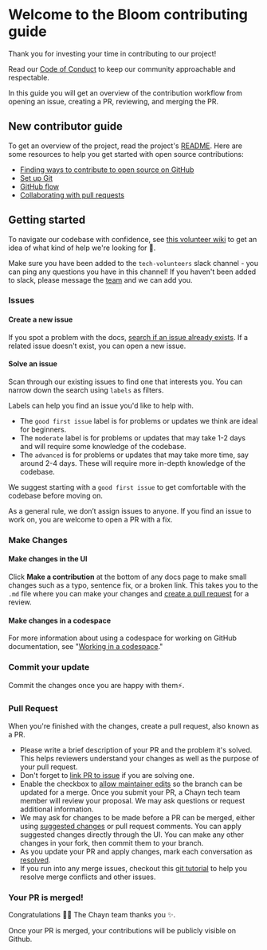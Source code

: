 # Welcome to the Bloom contributing guide <!-- omit in toc -->

Thank you for investing your time in contributing to our project! 

Read our [Code of Conduct]([./CODE_OF_CONDUCT.md](https://www.notion.so/Code-of-Conduct-7b82ae6d100940ccbdac55c2ceec8644)) to keep our community approachable and respectable.

In this guide you will get an overview of the contribution workflow from opening an issue, creating a PR, reviewing, and merging the PR.

## New contributor guide

To get an overview of the project, read the project's [README](README.md). Here are some resources to help you get started with open source contributions:

- [Finding ways to contribute to open source on GitHub](https://docs.github.com/en/get-started/exploring-projects-on-github/finding-ways-to-contribute-to-open-source-on-github)
- [Set up Git](https://docs.github.com/en/get-started/quickstart/set-up-git)
- [GitHub flow](https://docs.github.com/en/get-started/quickstart/github-flow)
- [Collaborating with pull requests](https://docs.github.com/en/github/collaborating-with-pull-requests)


## Getting started

To navigate our codebase with confidence, see [this volunteer wiki]([/contributing/working-in-docs-repository.md](https://chayn.notion.site/Tech-volunteer-wiki-5356c7118c134863a2e092e9df6cbc34))  to get an idea of what kind of help we're looking for :confetti_ball:.

Make sure you have been added to the `tech-volunteers` slack channel - you can ping any questions you have in this channel! If you haven't been added to slack, please message the <a href="mailto:tech@chayn.co">team</a> and we can add you. 

### Issues

#### Create a new issue

If you spot a problem with the docs, [search if an issue already exists](https://docs.github.com/en/github/searching-for-information-on-github/searching-on-github/searching-issues-and-pull-requests#search-by-the-title-body-or-comments). If a related issue doesn't exist, you can open a new issue. 

#### Solve an issue

Scan through our existing issues to find one that interests you. You can narrow down the search using `labels` as filters. 

Labels can help you find an issue you'd like to help with.
- The `good first issue` label is for problems or updates we think are ideal for beginners.
- The `moderate` label is for problems or updates that may take 1-2 days and will require some knowledge of the codebase. 
- The `advanced` is for problems or updates that may take more time, say around 2-4 days. These will require more in-depth knowledge of the codebase. 

We suggest starting with a `good first issue` to get comfortable with the codebase before moving on. 

As a general rule, we don’t assign issues to anyone. If you find an issue to work on, you are welcome to open a PR with a fix.

### Make Changes

#### Make changes in the UI

Click **Make a contribution** at the bottom of any docs page to make small changes such as a typo, sentence fix, or a broken link. This takes you to the `.md` file where you can make your changes and [create a pull request](#pull-request) for a review. 

#### Make changes in a codespace

For more information about using a codespace for working on GitHub documentation, see "[Working in a codespace](https://github.com/github/docs/blob/main/contributing/codespace.md)."

### Commit your update

Commit the changes once you are happy with them:zap:.

### Pull Request

When you're finished with the changes, create a pull request, also known as a PR.
- Please write a brief description of your PR and the problem it's solved. This helps reviewers understand your changes as well as the purpose of your pull request. 
- Don't forget to [link PR to issue](https://docs.github.com/en/issues/tracking-your-work-with-issues/linking-a-pull-request-to-an-issue) if you are solving one.
- Enable the checkbox to [allow maintainer edits](https://docs.github.com/en/github/collaborating-with-issues-and-pull-requests/allowing-changes-to-a-pull-request-branch-created-from-a-fork) so the branch can be updated for a merge.
Once you submit your PR, a Chayn tech team member will review your proposal. We may ask questions or request additional information.
- We may ask for changes to be made before a PR can be merged, either using [suggested changes](https://docs.github.com/en/github/collaborating-with-issues-and-pull-requests/incorporating-feedback-in-your-pull-request) or pull request comments. You can apply suggested changes directly through the UI. You can make any other changes in your fork, then commit them to your branch.
- As you update your PR and apply changes, mark each conversation as [resolved](https://docs.github.com/en/github/collaborating-with-issues-and-pull-requests/commenting-on-a-pull-request#resolving-conversations).
- If you run into any merge issues, checkout this [git tutorial](https://github.com/skills/resolve-merge-conflicts) to help you resolve merge conflicts and other issues.

### Your PR is merged!

Congratulations :tada::tada: The Chayn team thanks you :sparkles:. 

Once your PR is merged, your contributions will be publicly visible on Github.


